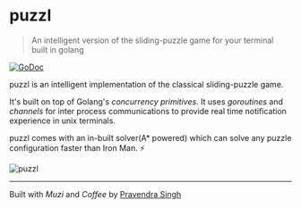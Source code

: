 puzzl
=====

> An intelligent version of the sliding-puzzle game for your terminal built in golang

[![GoDoc](https://godoc.org/github.com/pravj/puzzl?status.svg)](http://godoc.org/github.com/pravj/puzzl)

puzzl is an intelligent implementation of the classical sliding-puzzle game.

It's built on top of Golang's *concurrency primitives*. It uses *goroutines* and *channels* for inter process communications to provide real time notification experience in unix terminals.

puzzl comes with an in-built solver(A* powered) which can solve any puzzle configuration faster than Iron Man. :zap:

![puzzl]()

---

Built with *Muzi* and *Coffee* by [Pravendra Singh](https://twitter.com/hackpravj)
